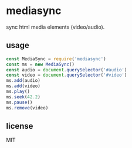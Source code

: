 # mediasync
sync html media elements (video/audio).

## usage
```js
const MediaSync = require('mediasync')
const ms = new MediaSync()
const audio = document.querySelector('#audio')
const video = document.querySelector('#video')
ms.add(audio)
ms.add(video)
ms.play()
ms.seek(42.2)
ms.pause()
ms.remove(video)
```

## license
MIT
